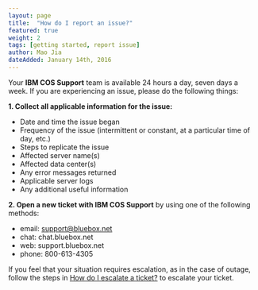 ```yaml
---
layout: page
title:  "How do I report an issue?"
featured: true
weight: 2
tags: [getting started, report issue]
author: Mao Jia
dateAdded: January 14th, 2016
---
```


Your **IBM COS Support** team is available 24 hours a day, seven days a week.  If you are experiencing an issue, please do the following things:

**1. Collect all applicable information for the issue:**
  
  * Date and time the issue began
  * Frequency of the issue (intermittent or constant, at a particular time of day, etc.)
  * Steps to replicate the issue
  * Affected server name(s)
  * Affected data center(s)
  * Any error messages returned
  * Applicable server logs
  * Any additional useful information


**2. Open a new ticket with IBM COS Support** by using one of the following methods:

* email: support@bluebox.net
* chat: chat.bluebox.net
* web: support.bluebox.net 
* phone: 800-613-4305


If you feel that your situation requires escalation, as in the case of outage, follow the steps in [How do I escalate a ticket?](../escalating-a-ticket/index.html) to escalate your ticket.